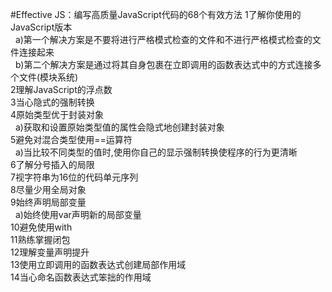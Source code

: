 #Effective JS：编写高质量JavaScript代码的68个有效方法
1了解你使用的JavaScript版本<br>
&nbsp;&nbsp;a)第一个解决方案是不要将进行严格模式检查的文件和不进行严格模式检查的文件连接起来<br>
&nbsp;&nbsp;b)第二个解决方案是通过将其自身包裹在立即调用的函数表达式中的方式连接多个文件(模块系统)<br>
2理解JavaScript的浮点数<br>
3当心隐式的强制转换<br>
4原始类型优于封装对象<br>
&nbsp;&nbsp;a)获取和设置原始类型值的属性会隐式地创建封装对象<br>
5避免对混合类型使用==运算符<br>
&nbsp;&nbsp;a)当比较不同类型的值时,使用你自己的显示强制转换使程序的行为更清晰<br>
6了解分号插入的局限<br>
7视字符串为16位的代码单元序列<br>
8尽量少用全局对象<br>
9始终声明局部变量<br>
&nbsp;&nbsp;a)始终使用var声明新的局部变量<br>
10避免使用with<br>
11熟练掌握闭包<br>
12理解变量声明提升<br>
13使用立即调用的函数表达式创建局部作用域<br>
14当心命名函数表达式笨拙的作用域<br>
